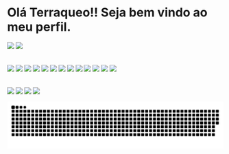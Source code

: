 # Olá Terraqueo!! Seja bem vindo ao meu perfil.
<div>
  <img height="180" src="https://github-readme-stats.vercel.app/api?username=thaffatss&show_icons=true&theme=dark">
  <img height="180" src="https://github-readme-stats.vercel.app/api/top-langs/?username=thaffatss&layout=compact&langs_count-16&theme=dark"
</div>
<br><br><br>
<div style="display: inline_block">
  <img src='https://icongr.am/devicon/html5-original.svg?size=32&color=currentColor'>
  <img src='https://icongr.am/devicon/css3-original-wordmark.svg?size=32&color=currentColor'>
  <img src='https://icongr.am/devicon/javascript-original.svg?size=32&color=currentColor'>
  <img src='https://icongr.am/devicon/typescript-original.svg?size=32&color=currentColor'>
  <img src='https://icongr.am/devicon/mysql-original-wordmark.svg?size=32&color=currentColor'>
  <img src='https://icongr.am/devicon/mongodb-original-wordmark.svg?size=32&color=currentColor'>
  <img src='https://icongr.am/devicon/vuejs-original-wordmark.svg?size=32&color=currentColor'>
  <img src='https://icongr.am/devicon/react-original-wordmark.svg?size=32&color=currentColor'>
  <img src='https://icongr.am/devicon/react-original.svg?size=32&color=currentColor'>
  <img src='https://icongr.am/devicon/nodejs-original-wordmark.svg?size=32&color=currentColor'>
  <img src='https://icongr.am/devicon/docker-original-wordmark.svg?size=32&color=currentColor'>
  <img src='https://icongr.am/devicon/angularjs-original.svg?size=32&color=currentColor'>
  <img src='https://icongr.am/devicon/php-original.svg?size=32&color=currentColor'>
</div>
<br><br>
<div>
  <a href="https://discord.com/channels/@me"><img src="https://img.shields.io/badge/Discord-7289DA?style=for-the-badge&logo=discord&logoColor=white"></a>
  <a href="https://www.facebook.com/profile.php?id=100013708158774"><img src="https://img.shields.io/badge/Facebook-1877F2?style=for-the-badge&logo=facebook&logoColor=white"></a>
  <a href="https://www.linkedin.com/in/thaffarel-santiago-sales-173484115/"><img src="https://img.shields.io/badge/LinkedIn-0077B5?style=for-the-badge&logo=linkedin&logoColor=white"></a> 
  <a href="https://github.com/thaffatss"><img src="https://img.shields.io/badge/GitHub-100000?style=for-the-badge&logo=github&logoColor=white"></a>
  
  ![Snake animation](https://github.com/thaffatss/thaffatss/blob/output/github-contribution-grid-snake.svg)
</div>
